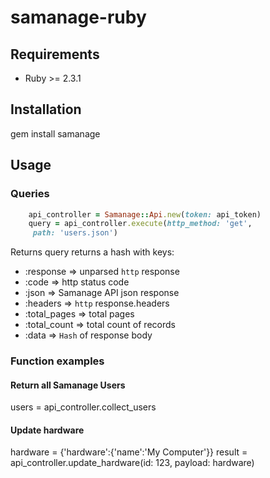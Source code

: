 # samanage-ruby

## Requirements
- Ruby >= 2.3.1

## Installation
gem install samanage



## Usage
### Queries

```ruby
    api_controller = Samanage::Api.new(token: api_token)
    query = api_controller.execute(http_method: 'get',
     path: 'users.json')
```
Returns query returns a hash with keys:
- :response => unparsed `http` response
- :code => http status code
- :json => Samanage API json response
- :headers => `http` response.headers
- :total_pages => total pages
- :total_count => total count of records
- :data => `Hash` of response body

### Function examples
#### Return all Samanage Users
users = api_controller.collect_users

#### Update hardware
hardware = {'hardware':{'name':'My Computer'}}
result = api_controller.update_hardware(id: 123, payload: hardware)